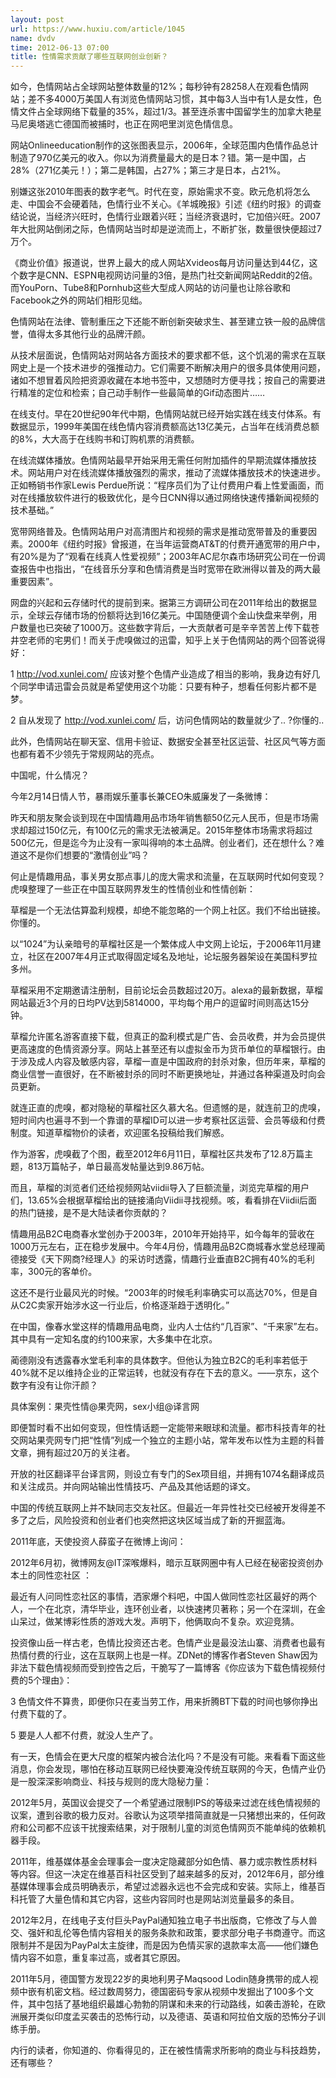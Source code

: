 ```yaml
---
layout: post
url: https://www.huxiu.com/article/1045
name: dvdv
time: 2012-06-13 07:00
title: 性情需求贡献了哪些互联网创业创新？
---
```

如今，色情网站占全球网站整体数量的12%；每秒钟有28258人在观看色情网站；差不多4000万美国人有浏览色情网站习惯，其中每3人当中有1人是女性，色情文件占全球网络下载量的35%，超过1/3。甚至连杀害中国留学生的加拿大艳星马尼奥塔逃亡德国而被捕时，也正在网吧里浏览色情信息。

网站Onlineeducation制作的这张图表显示，2006年，全球范围内色情作品总计制造了970亿美元的收入。你以为消费量最大的是日本？错。第一是中国，占28%（271亿美元！）；第二是韩国，占27%；第三才是日本，占21%。

别嫌这张2010年图表的数字老气。时代在变，原始需求不变。欧元危机将怎么走、中国会不会硬着陆，色情行业不关心。《羊城晚报》引述《纽约时报》的调查结论说，当经济兴旺时，色情行业跟着兴旺；当经济衰退时，它加倍兴旺。2007年大批网站倒闭之际，色情网站当时却是逆流而上，不断扩张，数量很快便超过7万个。

《商业价值》报道说，世界上最大的成人网站Xvideos每月访问量达到44亿，这个数字是CNN、ESPN电视网访问量的3倍，是热门社交新闻网站Reddit的2倍。而YouPorn、Tube8和Pornhub这些大型成人网站的访问量也让除谷歌和Facebook之外的网站们相形见绌。

色情网站在法律、管制重压之下还能不断创新突破求生、甚至建立铁一般的品牌信誉，值得太多其他行业的品牌汗颜。

从技术层面说，色情网站对网站各方面技术的要求都不低，这个饥渴的需求在互联网史上是一个技术进步的强推动力。它们需要不断解决用户的很多具体使用问题，诸如不想冒着风险把资源收藏在本地书签中，又想随时方便寻找；按自己的需要进行精准的定位和检索；自己动手制作一些最简单的Gif动态图片……

在线支付。早在20世纪90年代中期，色情网站就已经开始实践在线支付体系。有数据显示，1999年美国在线色情内容消费额高达13亿美元，占当年在线消费总额的8%，大大高于在线购书和订购机票的消费额。

在线流媒体播放。色情网站最早开始采用无需任何附加插件的早期流媒体播放技术。网站用户对在线流媒体播放强烈的需求，推动了流媒体播放技术的快速进步。正如畅销书作家Lewis Perdue所说：“程序员们为了让付费用户看上性爱画面，而对在线播放软件进行的极致优化，是今日CNN得以通过网络快速传播新闻视频的技术基础。”

宽带网络普及。色情网站用户对高清图片和视频的需求是推动宽带普及的重要因素。2000年《纽约时报》曾报道，在当年运营商AT&T的付费开通宽带的用户中，有20%是为了“观看在线真人性爱视频”；2003年AC尼尔森市场研究公司在一份调查报告中也指出，“在线音乐分享和色情消费是当时宽带在欧洲得以普及的两大最重要因素”。

网盘的兴起和云存储时代的提前到来。据第三方调研公司在2011年给出的数据显示，全球云存储市场的份额将达到16亿美元。中国随便调个金山快盘来举例，用户数量也已突破了1000万。这些数字背后，一大贡献者可是辛辛苦苦上传下载苍井空老师的宅男们！而关于虎嗅做过的迅雷，知乎上关于色情网站的两个回答说得好：

1 http://vod.xunlei.com/ 应该对整个色情产业造成了相当的影响，我身边有好几个同学申请迅雷会员就是希望使用这个功能：只要有种子，想看任何影片都不是梦。

2 自从发现了 http://vod.xunlei.com/ 后，访问色情网站的数量就少了.. ?你懂的..

此外，色情网站在聊天室、信用卡验证、数据安全甚至社区运营、社区风气等方面也都有着不少领先于常规网站的亮点。

中国呢，什么情况？

今年2月14日情人节，暴雨娱乐董事长兼CEO朱威廉发了一条微博：

昨天和朋友聚会谈到现在中国情趣用品市场年销售额50亿元人民币，但是市场需求却超过150亿元，有100亿元的需求无法被满足。2015年整体市场需求将超过500亿元，但是迄今为止没有一家叫得响的本土品牌。创业者们，还在想什么？难道这不是你们想要的“激情创业”吗？

何止是情趣用品，事关男女那点事儿的庞大需求和流量，在互联网时代如何变现？虎嗅整理了一些正在中国互联网界发生的性情创业和性情创新：

草榴是一个无法估算盈利规模，却绝不能忽略的一个网上社区。我们不给出链接。你懂的。

以“1024”为认亲暗号的草榴社区是一个繁体成人中文网上论坛，于2006年11月建立，社区在2007年4月正式取得固定域名及地址，论坛服务器架设在美国科罗拉多州。

草榴采用不定期邀请注册制，目前论坛会员数超过20万。alexa的最新数据，草榴网站最近3个月的日均PV达到5814000，平均每个用户的逗留时间则高达15分钟。

草榴允许匿名游客直接下载，但真正的盈利模式是广告、会员收费，并为会员提供更高速度的色情资源分享。网站上甚至还有以虚拟金币为货币单位的草榴银行。由于涉及成人内容及敏感内容，草榴一直是中国政府的封杀对象，但历年来，草榴的商业信誉一直很好，在不断被封杀的同时不断更换地址，并通过各种渠道及时向会员更新。

就连正直的虎嗅，都对隐秘的草榴社区久慕大名。但遗憾的是，就连前卫的虎嗅，短时间内也遍寻不到一个靠谱的草榴ID可以进一步考察社区运营、会员等级和付费制度。知道草榴物价的读者，欢迎匿名投稿给我们解惑。

作为游客，虎嗅截了个图，截至2012年6月11日，草榴社区共发布了12.8万篇主题，813万篇帖子，单日最高发帖量达到9.86万帖。

而且，草榴的浏览者们还给视频网站viidii导入了巨额流量，浏览完草榴的用户们，13.65%会根据草榴给出的链接涌向Viidii寻找视频。咳，看看排在Viidii后面的热门链接，是不是大陆读者你贡献的？

情趣用品B2C电商春水堂创办于2003年，2010年开始持平，如今每年的营收在1000万元左右，正在稳步发展中。今年4月份，情趣用品B2C商城春水堂总经理蔺德接受《天下网商?经理人》的采访时透露，情趣行业垂直B2C拥有40%的毛利率，300元的客单价。

这还不是行业最风光的时候。“2003年的时候毛利率确实可以高达70%，但是自从C2C卖家开始涉水这一行业后，价格逐渐趋于透明化。”

在中国，像春水堂这样的情趣用品电商，业内人士估约“几百家”、“千来家”左右。其中具有一定知名度的约100来家，大多集中在北京。

蔺德刚没有透露春水堂毛利率的具体数字。但他认为独立B2C的毛利率若低于40%就不足以维持企业的正常运转，也就没有存在下去的意义。——京东，这个数字有没有让你汗颜？

具体案例：果壳性情@果壳网，sex小组@译言网

即便暂时看不出如何变现，但性情话题一定能带来眼球和流量。都市科技青年的社交网站果壳网专门把“性情”列成一个独立的主题小站，常年发布以性为主题的科普文章，拥有超过20万的关注者。

开放的社区翻译平台译言网，则设立有专门的Sex项目组，并拥有1074名翻译成员和关注成员。并向网站输出性情技巧、产品及其他话题的译文。

中国的传统互联网上并不缺同志交友社区。但最近一年异性社交已经被开发得差不多了之后，风险投资和创业者们也突然把这块区域当成了新的开掘蓝海。

2011年底，天使投资人薛蛮子在微博上询问：

2012年6月初，微博网友@IT深喉爆料，暗示互联网圈中有人已经在秘密投资创办本土的同性恋社区 ：

最近有人问同性恋社区的事情，洒家爆个料吧，中国人做同性恋社区最好的两个人，一个在北京，清华毕业，连环创业者，以快速拷贝著称；另一个在深圳，在金山呆过，做某博彩性质的游戏大发。声明下，他俩取向不复杂。欢迎竞猜。

投资像山岳一样古老，色情比投资还古老。色情产业是最没法山寨、消费者也最有热情付费的行业，这在互联网上也是一样。ZDNet的博客作者Steven Shaw因为非法下载色情视频而受到控告之后，干脆写了一篇博客《你应该为下载色情视频付费的5个理由》：

3 色情文件不算贵，即便你只在麦当劳工作，用来折腾BT下载的时间也够你挣出付费下载的了。

5 要是人人都不付费，就没人生产了。

有一天，色情会在更大尺度的框架内被合法化吗？不是没有可能。来看看下面这些消息，你会发现，哪怕在移动互联网已经快要淹没传统互联网的今天，色情产业仍是一股深深影响商业、科技与规则的庞大隐秘力量：

2012年5月，英国议会提交了一个希望通过限制IPS的等级来过滤在线色情视频的议案，遭到谷歌的极力反对。谷歌认为这项举措简直就是一只猪想出来的，任何政府和公司都不应该干扰搜索结果，对于限制儿童的浏览色情网页不能单纯的依赖机器手段。

2011年，维基媒体基金会理事会一度决定隐藏部分如色情、暴力或宗教性质材料等内容。但这一决定在维基百科社区受到了越来越多的反对，2012年6月，部分维基媒体理事会成员明确表示，希望过滤器永远也不会完成和安装。实际上，维基百科托管了大量色情和其它内容，这些内容同时也是网站浏览量最多的条目。

2012年2月，在线电子支付巨头PayPal通知独立电子书出版商，它修改了与人兽交、强奸和乱伦等色情内容相关的服务条款和政策，要求部分电子书商遵守。而这限制并不是因为PayPal太主旋律，而是因为色情买家的退款率太高——他们嫌色情内容不如意，重复率过高，或者其它原因。

2011年5月，德国警方发现22岁的奥地利男子Maqsood Lodin随身携带的成人视频中嵌有机密文档。经过数周努力，德国密码专家从视频中发掘出了100多个文件，其中包括了基地组织最雄心勃勃的阴谋和未来的行动路线，如袭击游轮，在欧洲展开类似印度孟买袭击的恐怖行动，以及德语、英语和阿拉伯文版的恐怖分子训练手册。

内行的读者，你知道的、你看得见的，正在被性情需求所影响的商业与科技趋势，还有哪些？


